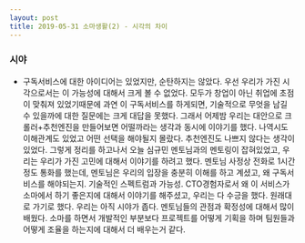 ```yaml
---
layout: post
title: 2019-05-31 소마생활(2) - 시각의 차이
---
```


### 시야

- 구독서비스에 대한 아이디어는 있었지만, 순탄하지는 않았다. 우선 우리가 가진 시각으로서는 이 가능성에 대해서 크게 볼 수 없었다. 모두가 창업이 아닌 취업에 초점이 맞춰져 있었기때문에 과연 이 구독서비스를 하게되면, 기술적으로 무엇을 남길 수 있을까에 대한 질문에는 크게 대답을 못했다. 그래서 어제밤 우리는 대안으로 크롤러+추천엔진을 만들어보면 어떨까라는 생각과 동시에 이야기를 했다. 나역시도 이해관계도 있었고 어떤 선택을 해야될지 몰랐다. 추천엔진도 나쁘지 않다는 생각이 있었다. 그렇게 정리를 하고나서 오늘 심규민 멘토님과의 멘토링이 잡혀있었고, 우리는 우리가 가진 고민에 대해서 이야기를 하려고 했다. 멘토님 사정상 전화로 1시간정도 통화를 했는데, 멘토님은 우리의 입장을 충분히 이해를 하고 계셨고, 왜 구독서비스를 해야되는지. 기술적인 스펙트럼과 가능성. CTO경험자로서 왜 이 서비스가 소마에서 하기 좋은지에 대해서 이야기를 해주셨고, 우리는 다 수긍을 했다. 원래대로 가기로 했다. 우리는 아직 시야가 좁다. 멘토님들의 관점과 확정성에 대해서 많이 배웠다. 소마를 하면서 개발적인 부분보다 프로젝트를 어떻게 기획을 하며 팀원들과 어떻게 조율을 하는지에 대해서 더 배우는거 같다.
